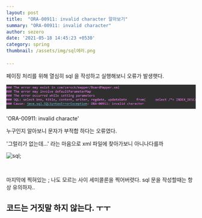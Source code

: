```yaml
---
layout: post
title:  "ORA-00911: invalid character 알아보기"
summary: "ORA-00911: invalid character"
author: sezero
date: '2021-05-18 14:45:23 +0530'
category: spring
thumbnail: /assets/img/sql에러.png

---
```




<p>페이징 처리를 위해 열심히 sql 을 작성하고 실행해보니 오류가 발생햇다. </P>

<img src="/assets/img/posts/sql에러.PNG" width=auto height=auto>
<p>
'ORA-00911: invalid characte'

누구인지 알아보니 문자가 부적합 하다는 오류였다.
</P>

<p>'그럴리가 없는데...' 라는 마음으로  xml 파일에 찾아가보니  아니나다를까 </p>

![sql;](https://user-images.githubusercontent.com/76033275/118597699-ffb03b00-b7e7-11eb-86a4-2fafc39ed5fd.PNG)

<br>

<p>마지막에 찍혀있는 ; 나도 모르는 사이 세미콜론을 찍어버렷다. 
    sql 문을 작성할때는 항상 유의하자..

</p>  

<h2>코드는 거짓말 하지 않는다. ㅜㅜ</h2>

